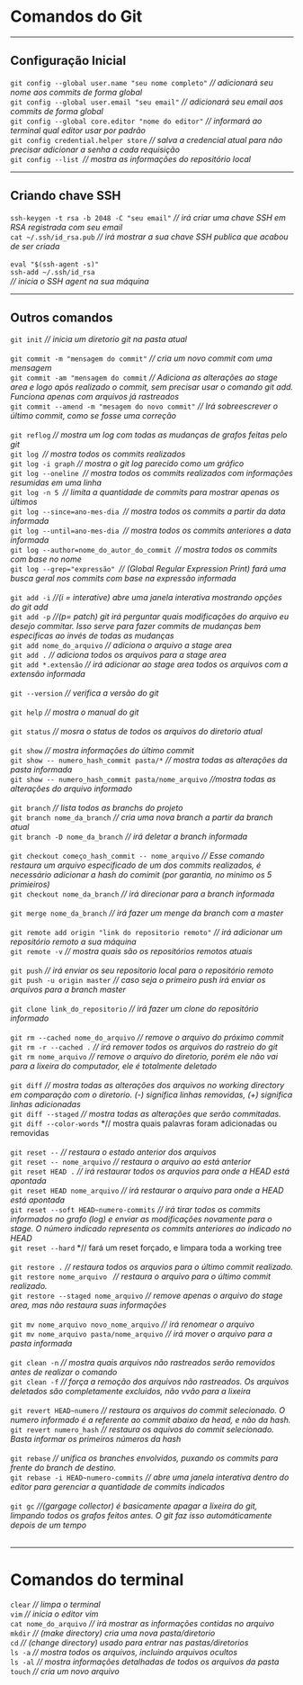 # Comandos do Git
***
## Configuração Inicial
`git config --global user.name "seu nome completo"` *// adicionará seu nome aos commits de forma global* <br>
`git config --global user.email "seu email"` *// adicionará seu email aos commits de forma global*<br>
`git config --global core.editor "nome do editor"` *// informará ao terminal qual editor usar por padrão*<br>
`git config credential.helper store` *// salva a credencial atual para não precisar adicionar a senha a cada requisição*<br>
`git config --list `*// mostra as informações do repositório local*<br>
***
## Criando chave SSH
`ssh-keygen -t rsa -b 2048 -C "seu email"` *// irá criar uma chave SSH em RSA registrada com seu email*<br>
`cat ~/.ssh/id_rsa.pub` *// irá mostrar a sua chave SSH publica que acabou de ser criada*<br><br>
`eval "$(ssh-agent -s)"`<br>
`ssh-add ~/.ssh/id_rsa`<br>
*// inicia o SSH agent na sua máquina*
***
## Outros comandos
`git init` *// inicia um diretorio git na pasta atual*<br><br>
`git commit -m "mensagem do commit"` *// cria um novo commit com uma mensagem*<br>
`git commit -am "mensagem do commit` *// Adiciona as alterações ao stage area e logo após realizado o commit, sem precisar usar o comando git add. Funciona apenas com arquivos já rastreados*<br>
`git commit --amend -m "mesagem do novo commit"` *// Irá sobreescrever o último commit, como se fosse uma correção*<br><br>
`git reflog` *// mostra um log com todas as mudanças de grafos feitas pelo git*<br>
`git log `*// mostra todos os commits realizados*<br>
`git log -i graph` *// mostra o git log parecido como um gráfico*<br>
`git log --oneline `*// mostra todos os commits realizados com informações resumidas em uma linha*<br>
`git log -n 5 `*// limita a quantidade de commits para mostrar apenas os últimos*<br>
`git log --since=ano-mes-dia `*// mostra todos os commits a partir da data informada*<br>
`git log --until=ano-mes-dia `*// mostra todos os commits anteriores a data informada*<br>
`git log --author=nome_do_autor_do_commit `*// mostra todos os commits com base no nome*<br>
`git log --grep="expressão" `*// (Global Regular Expression Print) fará uma busca geral nos commits com base na expressão informada*<br><br>
`git add -i` *//(i = interative) abre uma janela interativa mostrando opções do git add*<br>
`git add -p` *//(p= patch) git irá perguntar quais modificações do arquivo eu desejo commitar. Isso serve para fazer commits de mudanças bem especificas ao invés de todas as mudanças* <br>
`git add nome_do_arquivo` *// adiciona o arquivo a stage area*<br>
`git add .` *// adiciona todos os arquivos para a stage area*<br>
`git add *.extensão` *// irá adicionar ao stage area todos os arquivos com a extensão informada*<br><br>
`git --version` *// verifica a versão do git*<br><br>
`git help` *// mostra o manual do git*<br><br>
`git status` *// mosra o status de todos os arquivos do diretorio atual*<br><br>
`git show` *// mostra informações do último commit*<br>
`git show -- numero_hash_commit pasta/*`  *// mostra todas as alterações da pasta informada*<br>
`git show -- numero_hash_commit pasta/nome_arquivo` *//mostra todas as alterações do arquivo informado*<br><br>
`git branch` *// lista todos as branchs do projeto*<br>
`git branch nome_da_branch` *// cria uma nova branch a partir da branch atual*<br>
`git branch -D nome_da_branch` *// irá deletar a branch informada*<br><br>
`git checkout começo_hash_commit -- nome_arquivo` *// Esse comando restaura um arquivo especificado de um dos commits realizados, é necessário adicionar a hash do comimit (por garantia, no minimo os 5 primieiros)*<br>
`git checkout nome_da_branch` *// irá direcionar para a branch informada*<br><br>
`git merge nome_da_branch` *// irá fazer um menge da branch com a master*<br><br>
`git remote add origin "link do repositorio remoto"` *// irá adicionar um repositório remoto a sua máquina*<br>
`git remote -v` *// mostra quais são os repositórios remotos atuais*<br><br>
`git push` *// irá enviar os seu repositorio local para o repositório remoto*<br>
`git push -u origin master` *// caso seja o primeiro push irá enviar os arquivos para a branch master*<br><br>
`git clone link_do_repositorio` *// irá fazer um clone do repositório informado*<br><br>
`git rm --cached nome_do_arquivo` *// remove o arquivo do próximo commit*<br>
`git rm -r --cached .` *// irá remover todos os arquivos do rastreio do git* <br>
`git rm nome_arquivo` *// remove o arquivo do diretorio, porém ele não vai para a lixeira do computador, ele é totalmente deletado*<br><br>
`git diff` *// mostra todas as alterações dos arquivos no working directory em comparação com o diretorio. (-) significa linhas removidas, (+) significa linhas adicionadas*<br>
`git diff --staged` *// mostra todas as alterações que serão commitadas.* <br>
`git diff --color-words` *// mostra quais palavras foram adicionadas ou removidas <br><br>
`git reset --` *// restaura o estado anterior dos arquivos*<br>
`git reset -- nome_arquivo` *// restaura o arquivo ao está anterior* <br>
`git reset HEAD .` *// irá restaurar todos os arquvios para onde a HEAD está apontada*<br>
`git reset HEAD nome_arquivo` *// irá restaurar o arquivo para onde a HEAD está apontada*<br>
`git reset --soft HEAD~numero-commits` *// irá tirar todos os commits informados no grafo (log) e enviar as modificações novamente para o stage. O número indicado representa os commits anteriores ao indicado no HEAD*<br>
`git reset --hard` *// fará um reset forçado, e limpara toda a working tree<br><br>
`git restore .` *// restaura todos os arquvios para o último commit realizado.* <br>
`git restore nome_arquivo ` *// restaura o arquivo para o último commit realizado.* <br>
`git restore --staged nome_arquivo` *// remove apenas o arquivo do stage area, mas não restaura suas informações* <br><br>
`git mv nome_arquivo novo_nome_arquivo` *// irá renomear o arquivo*<br>
`git mv nome_arquivo pasta/nome_arquivo` *// irá mover o arquivo para a pasta informada*<br><br>
`git clean -n` *// mostra quais arquivos não rastreados serão removidos antes de realizar o comando*<br>
`git clean -f` *// força a remoção dos arquivos não rastreados. Os arquivos deletados são completamente excluidos, não vvão para a lixeira*<br><br>
`git revert HEAD~numero` *// restaura os arquivos do commit selecionado. O numero informado é a referente ao commit abaixo da head, e não da hash.*<br>
`git revert numero_hash` *// restaura os aquivos do commit selecionado. Basta informar os primeiros números da hash*<br><br>
`git rebase` *// unifica os branches envolvidos, puxando os commits para frente do branch de destino.*<br>
`git rebase -i HEAD~numero-commits` *// abre uma janela interativa dentro do editor para gerenciar a quantidade de commits indicados*<br><br>
`git gc` *//(gargage collector) é basicamente apagar a lixeira do git, limpando todos os grafos feitos antes. O git faz isso automáticamente depois de um tempo*<br><br>
***
# Comandos do terminal
`clear` *// limpa o terminal*<br>
`vim` *// inicia o editor vim*<br>
`cat nome_do_arquivo` *// irá mostrar as informações contidas no arquivo*<br>
`mkdir` *// (make directory) cria uma nova pasta/diretorio*<br>
`cd` *// (change directory) usado para entrar nas pastas/diretorios*<br>
`ls -a` *// mostra todos os arquivos, incluindo arquivos ocultos*<br>
`ls -al` *// mostra informações detalhadas de todos os arquivos da pasta*<br>
`touch` *// cria um novo arquivo*<br>
